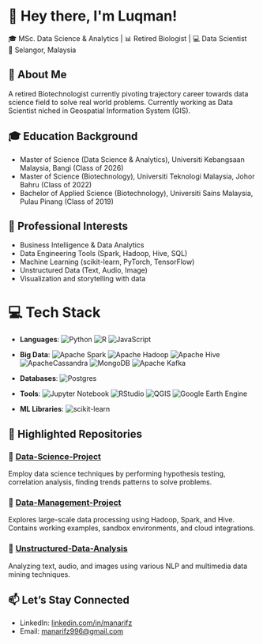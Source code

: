 # 👋 Hey there, I'm Luqman!

🎓 MSc. Data Science & Analytics | 📊 Retired Biologist | 💻 Data Scientist  
📍 Selangor, Malaysia 

<!-- About Me -->
## 🌱 About Me

A retired Biotechnologist currently pivoting trajectory career towards data science field to solve real world problems. Currently working as Data Scientist niched in Geospatial Information System (GIS).

<!-- Education Background -->
## 🎓 Education Background

- Master of Science (Data Science & Analytics), Universiti Kebangsaan Malaysia, Bangi (Class of 2026)
- Master of Science (Biotechnology), Universiti Teknologi Malaysia, Johor Bahru (Class of 2022)
- Bachelor of Applied Science (Biotechnology), Universiti Sains Malaysia, Pulau Pinang (Class of 2019)

<!-- Professional Interest-->
## 💼 Professional Interests

- Business Intelligence & Data Analytics  
- Data Engineering Tools (Spark, Hadoop, Hive, SQL)  
- Machine Learning (scikit-learn, PyTorch, TensorFlow)  
- Unstructured Data (Text, Audio, Image)  
- Visualization and storytelling with data

<!-- [tech stack](https://github.com/ileriayo/markdown-badges) -->
# 💻  Tech Stack
- **Languages**:
![Python](https://img.shields.io/badge/python-3670A0?style=for-the-badge&logo=python&logoColor=ffdd54)
![R](https://img.shields.io/badge/r-%23276DC3.svg?style=for-the-badge&logo=r&logoColor=white)
![JavaScript](https://img.shields.io/badge/javascript-%23323330.svg?style=for-the-badge&logo=javascript&logoColor=%23F7DF1E)

- **Big Data**:
![Apache Spark](https://img.shields.io/badge/Apache%20Spark-FDEE21?style=flat-square&logo=apachespark&logoColor=black)
![Apache Hadoop](https://img.shields.io/badge/Apache%20Hadoop-66CCFF?style=for-the-badge&logo=apachehadoop&logoColor=black)
![Apache Hive](https://img.shields.io/badge/Apache%20Hive-FDEE21?style=for-the-badge&logo=apachehive&logoColor=black)
![ApacheCassandra](https://img.shields.io/badge/cassandra-%231287B1.svg?style=for-the-badge&logo=apache-cassandra&logoColor=white)
![MongoDB](https://img.shields.io/badge/MongoDB-%234ea94b.svg?style=for-the-badge&logo=mongodb&logoColor=white)
![Apache Kafka](https://img.shields.io/badge/Apache%20Kafka-000?style=for-the-badge&logo=apachekafka)

- **Databases**:
![Postgres](https://img.shields.io/badge/postgres-%23316192.svg?style=for-the-badge&logo=postgresql&logoColor=white)

- **Tools**:
![Jupyter Notebook](https://img.shields.io/badge/jupyter-%23FA0F00.svg?style=for-the-badge&logo=jupyter&logoColor=white)
![RStudio](https://img.shields.io/badge/RStudio-4285F4?style=for-the-badge&logo=rstudio&logoColor=white)
![QGIS](https://img.shields.io/badge/QGIS-589632?style=for-the-badge&logo=qgis&logoColor=white)
![Google Earth Engine](https://img.shields.io/badge/Google%20Earth%20Engine-4285F4?style=for-the-badge&logo=googleearth&logoColor=white)

- **ML Libraries**:
![scikit-learn](https://img.shields.io/badge/scikit--learn-%23F7931E.svg?style=for-the-badge&logo=scikit-learn&logoColor=white)

<!-- Highligted Respositories-->
## 📁 Highlighted Repositories

### 🔸 [Data-Science-Project](https://github.com/manarifz/MSc-Project-2-Data-Science)
Employ data science techniques by performing hypothesis testing, correlation analysis, finding trends patterns to solve problems.

### 🔸 [Data-Management-Project](https://github.com/manarifz/Assignment-1-Data-Management)
Explores large-scale data processing using Hadoop, Spark, and Hive. Contains working examples, sandbox environments, and cloud integrations.

### 🔸 [Unstructured-Data-Analysis](https://github.com/manarifz/Unstructured-Data-Analytics)
Analyzing text, audio, and images using various NLP and multimedia data mining techniques.

<!-- Reach me -->
## 📫 Let’s Stay Connected

- LinkedIn: [linkedin.com/in/manarifz](www.linkedin.com/in/manarifz)  
- Email: [manarifz996@gmail.com](manarifz996@gmail.com)
